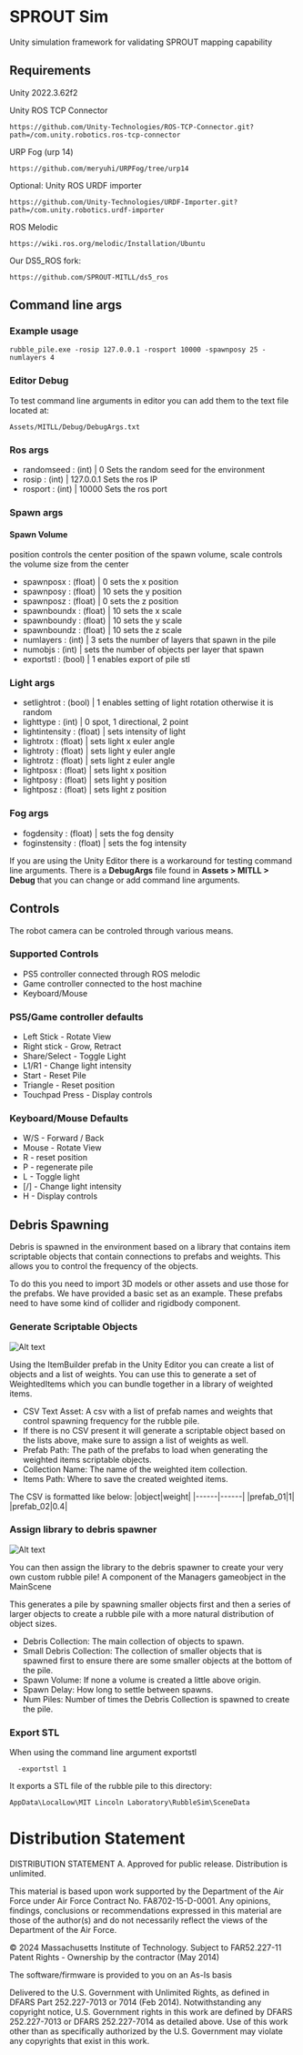 # SPROUT Sim

Unity simulation framework for validating SPROUT mapping capability

## Requirements

Unity 2022.3.62f2

Unity ROS TCP Connector
```
https://github.com/Unity-Technologies/ROS-TCP-Connector.git?path=/com.unity.robotics.ros-tcp-connector
```
URP Fog (urp 14)
```
https://github.com/meryuhi/URPFog/tree/urp14
```

Optional: Unity ROS URDF importer
```
https://github.com/Unity-Technologies/URDF-Importer.git?path=/com.unity.robotics.urdf-importer
```
ROS Melodic
```
https://wiki.ros.org/melodic/Installation/Ubuntu
```
Our DS5_ROS fork:
```
https://github.com/SPROUT-MITLL/ds5_ros
```


## Command line args
### Example usage
``` 
rubble_pile.exe -rosip 127.0.0.1 -rosport 10000 -spawnposy 25 -numlayers 4
```
### Editor Debug
To test command line arguments in editor you can add them to the text file located at: 
```
Assets/MITLL/Debug/DebugArgs.txt
```
### Ros args
* randomseed : (int) | 0 Sets the random seed for the environment
* rosip : (int) | 127.0.0.1 Sets the ros IP
* rosport : (int) | 10000 Sets the ros port

### Spawn args
#### Spawn Volume
position controls the center position of the spawn volume, scale controls the volume size from the center
* spawnposx : (float) | 0 sets the x position
* spawnposy : (float) | 10 sets the y position
* spawnposz : (float) | 0 sets the z position
* spawnboundx : (float) | 10 sets the x scale
* spawnboundy : (float) | 10 sets the y scale
* spawnboundz : (float) | 10 sets the z scale
* numlayers : (int) | 3 sets the number of layers that spawn in the pile
* numobjs : (int) | sets the number of objects per layer that spawn
* exportstl : (bool) | 1 enables export of pile stl

### Light args
* setlightrot : (bool) | 1 enables setting of light rotation otherwise it is random
* lighttype : (int) | 0 spot, 1 directional, 2 point
* lightintensity : (float) | sets intensity of light
* lightrotx : (float) | sets light x euler angle
* lightroty : (float) | sets light y euler angle
* lightrotz : (float) | sets light z euler angle
* lightposx : (float) | sets light x position
* lightposy : (float) | sets light y position
* lightposz : (float) | sets light z position
### Fog args
* fogdensity : (float) | sets the fog density
* foginstensity : (float) | sets the fog intensity

If you are using the Unity Editor there is a workaround for testing command line arguments. There is a **DebugArgs** file found in **Assets > MITLL > Debug** that you can change or add command line arguments.

## Controls
The robot camera can be controled through various means. 
### Supported Controls

* PS5 controller connected through ROS melodic
* Game controller connected to the host machine
* Keyboard/Mouse 

### PS5/Game controller defaults
- Left Stick - Rotate View
- Right stick - Grow, Retract
- Share/Select - Toggle Light
- L1/R1 - Change light intensity
- Start - Reset Pile
- Triangle - Reset position
- Touchpad Press - Display controls

### Keyboard/Mouse Defaults 
- W/S - Forward / Back
- Mouse - Rotate View
- R - reset position 
- P - regenerate pile
- L - Toggle light
- [/] - Change light intensity
- H - Display controls

## Debris Spawning
Debris is spawned in the environment based on a library that contains item scriptable objects that contain connections to prefabs and weights. This allows you to control the frequency of the objects. 

To do this you need to import 3D models or other assets and use those for the prefabs. We have provided a basic set as an example.
These prefabs need to have some kind of collider and rigidbody component.

### Generate Scriptable Objects
![Alt text](imgs/itembuilder_01.png?raw=true "Item Builder")

Using the ItemBuilder prefab in the Unity Editor you can create a list of objects and a list of weights. You can use this to generate a set of WeightedItems which you can bundle together in a library of weighted items.

* CSV Text Asset: A csv with a list of prefab names and weights that control spawning frequency for the rubble pile.
* If there is no CSV present it will generate a scriptable object based on the lists above, make sure to assign a list of weights as well.
* Prefab Path: The path of the prefabs to load when generating the weighted items scriptable objects.
* Collection Name: The name of the weighted item collection.
* Items Path: Where to save the created weighted items.

The CSV is formatted like below:
|object|weight|
|------|------|
|prefab_01|1|
|prefab_02|0.4|

### Assign library to debris spawner
![Alt text](imgs/debris_spawner_01.png?raw=true "Debris Spawner")

You can then assign the library to the debris spawner to create your very own custom rubble pile!
A component of the Managers gameobject in the MainScene

This generates a pile by spawning smaller objects first and then a series of larger objects to create a rubble pile with a more natural distribution of object sizes.

* Debris Collection: The main collection of objects to spawn.
* Small Debris Collection: The collection of smaller objects that is spawned first to ensure there are some smaller objects at the bottom of the pile.
* Spawn Volume: If none a volume is created a little above origin.
* Spawn Delay: How long to settle between spawns.
* Num Piles: Number of times the Debris Collection is spawned to create the pile.

### Export STL
When using the command line argument exportstl
```
  -exportstl 1
```
It exports a STL file of the rubble pile to this directory: 
```
AppData\LocalLow\MIT Lincoln Laboratory\RubbleSim\SceneData
```
# Distribution Statement

DISTRIBUTION STATEMENT A. Approved for public release. Distribution is unlimited.
 
This material is based upon work supported by the Department of the Air Force under Air Force Contract No. FA8702-15-D-0001. Any opinions, findings, conclusions or recommendations expressed in this material are those of the author(s) and do not necessarily reflect the views of the Department of the Air Force.
 
© 2024 Massachusetts Institute of Technology.
Subject to FAR52.227-11 Patent Rights - Ownership by the contractor (May 2014)
 
The software/firmware is provided to you on an As-Is basis
 
Delivered to the U.S. Government with Unlimited Rights, as defined in DFARS Part 252.227-7013 or 7014 (Feb 2014). Notwithstanding any copyright notice, U.S. Government rights in this work are defined by DFARS 252.227-7013 or DFARS 252.227-7014 as detailed above. Use of this work other than as specifically authorized by the U.S. Government may violate any copyrights that exist in this work.
